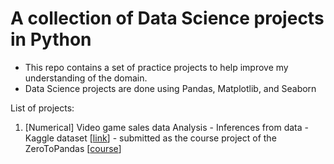 # A collection of Data Science projects in Python

- This repo contains a set of practice projects to help improve my understanding of the domain.
- Data Science projects are done using Pandas, Matplotlib, and Seaborn

List of projects:
1. [Numerical] Video game sales data Analysis - Inferences from data - Kaggle dataset [[link](https://www.kaggle.com/gregorut/videogamesales)] - submitted as the course project of the ZeroToPandas [[course](https://jovian.ml/learn/data-analysis-with-python-zero-to-pandas)]

